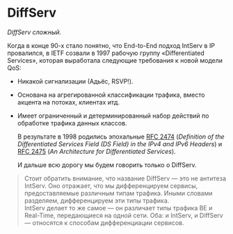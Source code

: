 # DiffServ

_DiffServ сложный._  

Когда в конце 90-х стало понятно, что End-to-End подход IntServ в IP провалился, в IETF созвали в 1997 рабочую группу «Differentiated Services», которая выработала следующие требования к новой модели QoS:

* Никакой сигнализации \(Адьёс, RSVP!\).
* Основана на агрегированной классификации трафика, вместо акцента на потоках, клиентах итд.
* Имеет ограниченный и детерминированный набор действий по обработке трафика данных классов.

  В результате в 1998 родились эпохальные [RFC 2474](https://tools.ietf.org/html/rfc2474) \(_Definition of the Differentiated Services Field \(DS Field\) in the IPv4 and IPv6 Headers_\) и [RFC 2475](https://tools.ietf.org/html/rfc2475) \(_An Architecture for Differentiated Services_\).

  И дальше всю дорогу мы будем говорить только о DiffServ.

> Стоит обратить внимание, что название DiffServ — это не антитеза IntServ. Оно отражает, что мы дифференцируем сервисы, предоставляемые различным типам трафика. Иными словами разделяем, дифференцируем эти типы трафика.  
> IntServ делает то же самое — он различает типы трафика BE и Real-Time, передающиеся на одной сети. Оба: и IntServ, и DiffServ — относятся к способам дифференциации сервисов.

